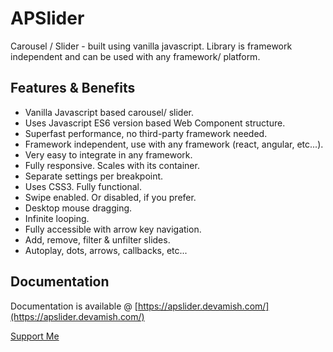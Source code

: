# APSlider
Carousel / Slider - built using vanilla javascript. Library is framework independent and can be used with any framework/ platform.

## Features & Benefits

- Vanilla Javascript based carousel/ slider.
- Uses Javascript ES6 version based Web Component structure.
- Superfast performance, no third-party framework needed.
- Framework independent, use with any framework (react, angular, etc...).
- Very easy to integrate in any framework.
- Fully responsive. Scales with its container.
- Separate settings per breakpoint.
- Uses CSS3. Fully functional.
- Swipe enabled. Or disabled, if you prefer.
- Desktop mouse dragging.
- Infinite looping.
- Fully accessible with arrow key navigation.
- Add, remove, filter & unfilter slides.
- Autoplay, dots, arrows, callbacks, etc...

## Documentation
Documentation is available @ [https://apslider.devamish.com/](https://apslider.devamish.com/)

[Support Me](https://www.buymeacoffee.com/ashishpanchal)
